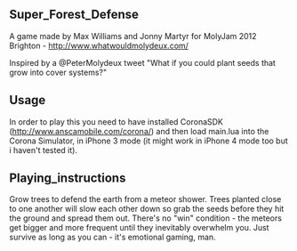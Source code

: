 Super\_Forest\_Defense
------------------------
A game made by Max Williams and Jonny Martyr for MolyJam 2012 Brighton - http://www.whatwouldmolydeux.com/

Inspired by a @PeterMolydeux tweet "What if you could plant seeds that grow into cover systems?"

Usage
----------------
In order to play this you need to have installed CoronaSDK (http://www.anscamobile.com/corona/) and then load main.lua into the Corona Simulator, in iPhone 3 mode (it might work in iPhone 4 mode too but i haven't tested it).

Playing\_instructions
---------------------
Grow trees to defend the earth from a meteor shower.  Trees planted close to one another will slow each other down so grab the seeds before they hit the ground and spread them out.  There's no "win" condition - the meteors get bigger and more frequent until they inevitably overwhelm you.  Just survive as long as you can - it's emotional gaming, man.


